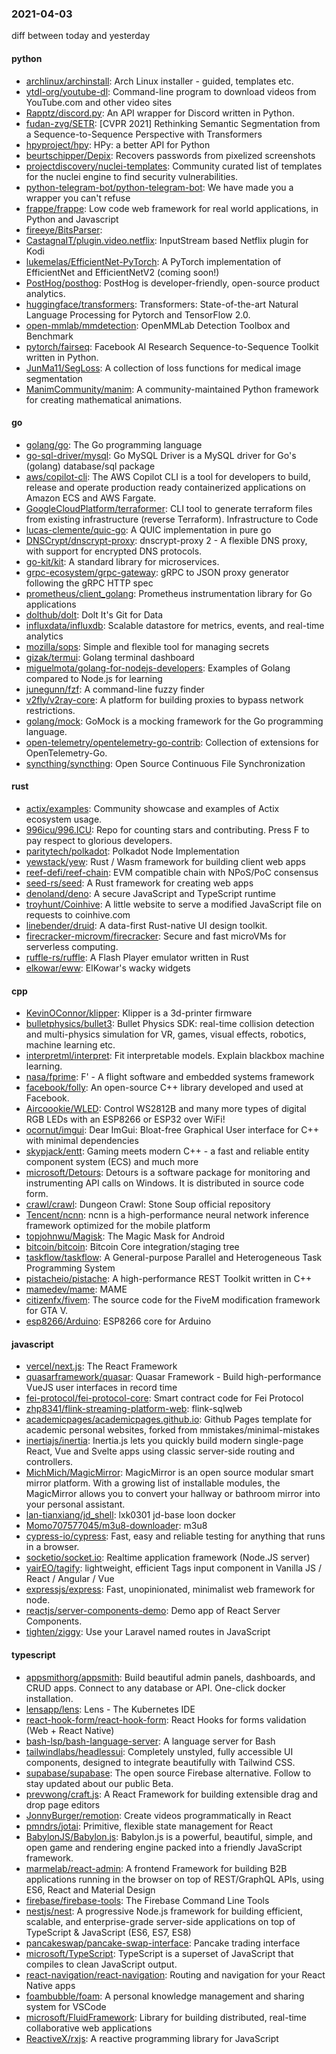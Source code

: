 ### 2021-04-03
diff between today and yesterday

#### python
* [archlinux/archinstall](https://github.com/archlinux/archinstall): Arch Linux installer - guided, templates etc.
* [ytdl-org/youtube-dl](https://github.com/ytdl-org/youtube-dl): Command-line program to download videos from YouTube.com and other video sites
* [Rapptz/discord.py](https://github.com/Rapptz/discord.py): An API wrapper for Discord written in Python.
* [fudan-zvg/SETR](https://github.com/fudan-zvg/SETR): [CVPR 2021] Rethinking Semantic Segmentation from a Sequence-to-Sequence Perspective with Transformers
* [hpyproject/hpy](https://github.com/hpyproject/hpy): HPy: a better API for Python
* [beurtschipper/Depix](https://github.com/beurtschipper/Depix): Recovers passwords from pixelized screenshots
* [projectdiscovery/nuclei-templates](https://github.com/projectdiscovery/nuclei-templates): Community curated list of templates for the nuclei engine to find security vulnerabilities.
* [python-telegram-bot/python-telegram-bot](https://github.com/python-telegram-bot/python-telegram-bot): We have made you a wrapper you can't refuse
* [frappe/frappe](https://github.com/frappe/frappe): Low code web framework for real world applications, in Python and Javascript
* [fireeye/BitsParser](https://github.com/fireeye/BitsParser): 
* [CastagnaIT/plugin.video.netflix](https://github.com/CastagnaIT/plugin.video.netflix): InputStream based Netflix plugin for Kodi
* [lukemelas/EfficientNet-PyTorch](https://github.com/lukemelas/EfficientNet-PyTorch): A PyTorch implementation of EfficientNet and EfficientNetV2 (coming soon!)
* [PostHog/posthog](https://github.com/PostHog/posthog):  PostHog is developer-friendly, open-source product analytics.
* [huggingface/transformers](https://github.com/huggingface/transformers): Transformers: State-of-the-art Natural Language Processing for Pytorch and TensorFlow 2.0.
* [open-mmlab/mmdetection](https://github.com/open-mmlab/mmdetection): OpenMMLab Detection Toolbox and Benchmark
* [pytorch/fairseq](https://github.com/pytorch/fairseq): Facebook AI Research Sequence-to-Sequence Toolkit written in Python.
* [JunMa11/SegLoss](https://github.com/JunMa11/SegLoss): A collection of loss functions for medical image segmentation
* [ManimCommunity/manim](https://github.com/ManimCommunity/manim): A community-maintained Python framework for creating mathematical animations.

#### go
* [golang/go](https://github.com/golang/go): The Go programming language
* [go-sql-driver/mysql](https://github.com/go-sql-driver/mysql): Go MySQL Driver is a MySQL driver for Go's (golang) database/sql package
* [aws/copilot-cli](https://github.com/aws/copilot-cli): The AWS Copilot CLI is a tool for developers to build, release and operate production ready containerized applications on Amazon ECS and AWS Fargate.
* [GoogleCloudPlatform/terraformer](https://github.com/GoogleCloudPlatform/terraformer): CLI tool to generate terraform files from existing infrastructure (reverse Terraform). Infrastructure to Code
* [lucas-clemente/quic-go](https://github.com/lucas-clemente/quic-go): A QUIC implementation in pure go
* [DNSCrypt/dnscrypt-proxy](https://github.com/DNSCrypt/dnscrypt-proxy): dnscrypt-proxy 2 - A flexible DNS proxy, with support for encrypted DNS protocols.
* [go-kit/kit](https://github.com/go-kit/kit): A standard library for microservices.
* [grpc-ecosystem/grpc-gateway](https://github.com/grpc-ecosystem/grpc-gateway): gRPC to JSON proxy generator following the gRPC HTTP spec
* [prometheus/client_golang](https://github.com/prometheus/client_golang): Prometheus instrumentation library for Go applications
* [dolthub/dolt](https://github.com/dolthub/dolt): Dolt  It's Git for Data
* [influxdata/influxdb](https://github.com/influxdata/influxdb): Scalable datastore for metrics, events, and real-time analytics
* [mozilla/sops](https://github.com/mozilla/sops): Simple and flexible tool for managing secrets
* [gizak/termui](https://github.com/gizak/termui): Golang terminal dashboard
* [miguelmota/golang-for-nodejs-developers](https://github.com/miguelmota/golang-for-nodejs-developers): Examples of Golang compared to Node.js for learning
* [junegunn/fzf](https://github.com/junegunn/fzf):  A command-line fuzzy finder
* [v2fly/v2ray-core](https://github.com/v2fly/v2ray-core): A platform for building proxies to bypass network restrictions.
* [golang/mock](https://github.com/golang/mock): GoMock is a mocking framework for the Go programming language.
* [open-telemetry/opentelemetry-go-contrib](https://github.com/open-telemetry/opentelemetry-go-contrib): Collection of extensions for OpenTelemetry-Go.
* [syncthing/syncthing](https://github.com/syncthing/syncthing): Open Source Continuous File Synchronization

#### rust
* [actix/examples](https://github.com/actix/examples): Community showcase and examples of Actix ecosystem usage.
* [996icu/996.ICU](https://github.com/996icu/996.ICU): Repo for counting stars and contributing. Press F to pay respect to glorious developers.
* [paritytech/polkadot](https://github.com/paritytech/polkadot): Polkadot Node Implementation
* [yewstack/yew](https://github.com/yewstack/yew): Rust / Wasm framework for building client web apps
* [reef-defi/reef-chain](https://github.com/reef-defi/reef-chain): EVM compatible chain with NPoS/PoC consensus
* [seed-rs/seed](https://github.com/seed-rs/seed): A Rust framework for creating web apps
* [denoland/deno](https://github.com/denoland/deno): A secure JavaScript and TypeScript runtime
* [troyhunt/Coinhive](https://github.com/troyhunt/Coinhive): A little website to serve a modified JavaScript file on requests to coinhive.com
* [linebender/druid](https://github.com/linebender/druid): A data-first Rust-native UI design toolkit.
* [firecracker-microvm/firecracker](https://github.com/firecracker-microvm/firecracker): Secure and fast microVMs for serverless computing.
* [ruffle-rs/ruffle](https://github.com/ruffle-rs/ruffle): A Flash Player emulator written in Rust
* [elkowar/eww](https://github.com/elkowar/eww): ElKowar's wacky widgets

#### cpp
* [KevinOConnor/klipper](https://github.com/KevinOConnor/klipper): Klipper is a 3d-printer firmware
* [bulletphysics/bullet3](https://github.com/bulletphysics/bullet3): Bullet Physics SDK: real-time collision detection and multi-physics simulation for VR, games, visual effects, robotics, machine learning etc.
* [interpretml/interpret](https://github.com/interpretml/interpret): Fit interpretable models. Explain blackbox machine learning.
* [nasa/fprime](https://github.com/nasa/fprime): F' - A flight software and embedded systems framework
* [facebook/folly](https://github.com/facebook/folly): An open-source C++ library developed and used at Facebook.
* [Aircoookie/WLED](https://github.com/Aircoookie/WLED): Control WS2812B and many more types of digital RGB LEDs with an ESP8266 or ESP32 over WiFi!
* [ocornut/imgui](https://github.com/ocornut/imgui): Dear ImGui: Bloat-free Graphical User interface for C++ with minimal dependencies
* [skypjack/entt](https://github.com/skypjack/entt): Gaming meets modern C++ - a fast and reliable entity component system (ECS) and much more
* [microsoft/Detours](https://github.com/microsoft/Detours): Detours is a software package for monitoring and instrumenting API calls on Windows. It is distributed in source code form.
* [crawl/crawl](https://github.com/crawl/crawl): Dungeon Crawl: Stone Soup official repository
* [Tencent/ncnn](https://github.com/Tencent/ncnn): ncnn is a high-performance neural network inference framework optimized for the mobile platform
* [topjohnwu/Magisk](https://github.com/topjohnwu/Magisk): The Magic Mask for Android
* [bitcoin/bitcoin](https://github.com/bitcoin/bitcoin): Bitcoin Core integration/staging tree
* [taskflow/taskflow](https://github.com/taskflow/taskflow): A General-purpose Parallel and Heterogeneous Task Programming System
* [pistacheio/pistache](https://github.com/pistacheio/pistache): A high-performance REST Toolkit written in C++
* [mamedev/mame](https://github.com/mamedev/mame): MAME
* [citizenfx/fivem](https://github.com/citizenfx/fivem): The source code for the FiveM modification framework for GTA V.
* [esp8266/Arduino](https://github.com/esp8266/Arduino): ESP8266 core for Arduino

#### javascript
* [vercel/next.js](https://github.com/vercel/next.js): The React Framework
* [quasarframework/quasar](https://github.com/quasarframework/quasar): Quasar Framework - Build high-performance VueJS user interfaces in record time
* [fei-protocol/fei-protocol-core](https://github.com/fei-protocol/fei-protocol-core): Smart contract code for Fei Protocol
* [zhp8341/flink-streaming-platform-web](https://github.com/zhp8341/flink-streaming-platform-web): flink-sqlweb
* [academicpages/academicpages.github.io](https://github.com/academicpages/academicpages.github.io): Github Pages template for academic personal websites, forked from mmistakes/minimal-mistakes
* [inertiajs/inertia](https://github.com/inertiajs/inertia): Inertia.js lets you quickly build modern single-page React, Vue and Svelte apps using classic server-side routing and controllers.
* [MichMich/MagicMirror](https://github.com/MichMich/MagicMirror): MagicMirror is an open source modular smart mirror platform. With a growing list of installable modules, the MagicMirror allows you to convert your hallway or bathroom mirror into your personal assistant.
* [lan-tianxiang/jd_shell](https://github.com/lan-tianxiang/jd_shell):   lxk0301 jd-base loon docker  
* [Momo707577045/m3u8-downloader](https://github.com/Momo707577045/m3u8-downloader): m3u8 
* [cypress-io/cypress](https://github.com/cypress-io/cypress): Fast, easy and reliable testing for anything that runs in a browser.
* [socketio/socket.io](https://github.com/socketio/socket.io): Realtime application framework (Node.JS server)
* [yairEO/tagify](https://github.com/yairEO/tagify):  lightweight, efficient Tags input component in Vanilla JS / React / Angular / Vue
* [expressjs/express](https://github.com/expressjs/express): Fast, unopinionated, minimalist web framework for node.
* [reactjs/server-components-demo](https://github.com/reactjs/server-components-demo): Demo app of React Server Components.
* [tighten/ziggy](https://github.com/tighten/ziggy): Use your Laravel named routes in JavaScript

#### typescript
* [appsmithorg/appsmith](https://github.com/appsmithorg/appsmith): Build beautiful admin panels, dashboards, and CRUD apps. Connect to any database or API. One-click docker installation.
* [lensapp/lens](https://github.com/lensapp/lens): Lens - The Kubernetes IDE
* [react-hook-form/react-hook-form](https://github.com/react-hook-form/react-hook-form):  React Hooks for forms validation (Web + React Native)
* [bash-lsp/bash-language-server](https://github.com/bash-lsp/bash-language-server): A language server for Bash
* [tailwindlabs/headlessui](https://github.com/tailwindlabs/headlessui): Completely unstyled, fully accessible UI components, designed to integrate beautifully with Tailwind CSS.
* [supabase/supabase](https://github.com/supabase/supabase): The open source Firebase alternative. Follow to stay updated about our public Beta.
* [prevwong/craft.js](https://github.com/prevwong/craft.js):  A React Framework for building extensible drag and drop page editors
* [JonnyBurger/remotion](https://github.com/JonnyBurger/remotion):  Create videos programmatically in React
* [pmndrs/jotai](https://github.com/pmndrs/jotai):  Primitive, flexible state management for React
* [BabylonJS/Babylon.js](https://github.com/BabylonJS/Babylon.js): Babylon.js is a powerful, beautiful, simple, and open game and rendering engine packed into a friendly JavaScript framework.
* [marmelab/react-admin](https://github.com/marmelab/react-admin): A frontend Framework for building B2B applications running in the browser on top of REST/GraphQL APIs, using ES6, React and Material Design
* [firebase/firebase-tools](https://github.com/firebase/firebase-tools): The Firebase Command Line Tools
* [nestjs/nest](https://github.com/nestjs/nest): A progressive Node.js framework for building efficient, scalable, and enterprise-grade server-side applications on top of TypeScript & JavaScript (ES6, ES7, ES8) 
* [pancakeswap/pancake-swap-interface](https://github.com/pancakeswap/pancake-swap-interface):  Pancake trading interface
* [microsoft/TypeScript](https://github.com/microsoft/TypeScript): TypeScript is a superset of JavaScript that compiles to clean JavaScript output.
* [react-navigation/react-navigation](https://github.com/react-navigation/react-navigation): Routing and navigation for your React Native apps
* [foambubble/foam](https://github.com/foambubble/foam): A personal knowledge management and sharing system for VSCode
* [microsoft/FluidFramework](https://github.com/microsoft/FluidFramework): Library for building distributed, real-time collaborative web applications
* [ReactiveX/rxjs](https://github.com/ReactiveX/rxjs): A reactive programming library for JavaScript
